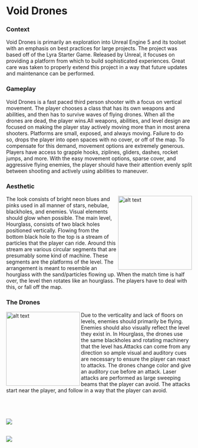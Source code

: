 # Void Drones

### Context
Void Drones is primarily an exploration into Unreal Engine 5 and its toolset with an emphasis on best practices for large projects. The project was based off of the Lyra Starter Game. Released by Unreal, it focuses on providing a platform from which to build sophisticated experiences. Great care was taken to properly extend this project in a way that future updates and maintenance can be performed.

### Gameplay
Void Drones is a fast paced third person shooter with a focus on vertical movement. The player chooses a class that has its own weapons and abilities, and then has to survive waves of flying drones. When all the drones are dead, the player wins.All weapons, abilities, and level design are focused on making the player stay actively moving more than in most arena shooters. Platforms are small, exposed, and always moving. Failure to do so, drops the player into open spaces with no cover, or off of the map. To compensate for this demand, movement options are extremely generous. Players have access to grapple hooks, ziplines, gliders, dashes, rocket jumps, and more. With the easy movement options, sparse cover, and aggressive flying enemies, the player should have their attention evenly split between shooting and actively using abilities to maneuver.

### Aesthetic
<img align="right" src="https://github.com/Dgonzalez541/VoidDrones/blob/main/docs/HourGlass.png?raw=true" alt="alt text" width="200" height="200">The look consists of bright neon blues and pinks used in all manner of stars, nebulae, blackholes, and enemies. Visual elements should glow when possible. The main level, Hourglass, consists of two black holes positioned vertically. Flowing from the bottom black hole to the top is a stream of particles that the player can ride. Around this stream are various circular segments that are presumably some kind of machine. These segments are the platforms of the level. The arrangement is meant to resemble an hourglass with the sand/particles flowing up. When the match time is half over, the level then rotates like an hourglass. The players have to deal with this, or fall off the map.

### The Drones
<img align="left" src="https://github.com/Dgonzalez541/VoidDrones/blob/main/docs/Drone.png?raw=true" alt="alt text" width="200" height="200">Due to the verticality and lack of floors on levels, enemies should primarily be flying. Enemies should also visually reflect the level they exist in. In Hourglass, the drones use the same blackholes and rotating machinery that the level has.Attacks can come from any direction so ample visual and auditory cues are necessary to ensure the player can react to attacks.  The drones change color and give an auditory cue before an attack.  Laser attacks are performed as large sweeping beams that the player can avoid. The attacks start near the player, and follow in a way that the player can avoid.
<br>
<br>
<br>
<br>
<br>
<img align="center" src="https://github.com/Dgonzalez541/VoidDrones/blob/main/docs/Soldier.gif?raw=true">
<br>
<br>

<img align="center" src="https://github.com/Dgonzalez541/VoidDrones/blob/main/docs/Spider.gif?raw=true">
